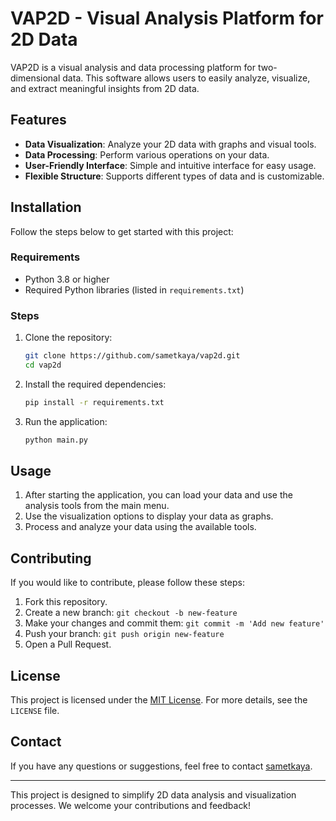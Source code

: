 # VAP2D - Visual Analysis Platform for 2D Data

VAP2D is a visual analysis and data processing platform for two-dimensional data. This software allows users to easily analyze, visualize, and extract meaningful insights from 2D data.

## Features

- **Data Visualization**: Analyze your 2D data with graphs and visual tools.
- **Data Processing**: Perform various operations on your data.
- **User-Friendly Interface**: Simple and intuitive interface for easy usage.
- **Flexible Structure**: Supports different types of data and is customizable.

## Installation

Follow the steps below to get started with this project:

### Requirements

- Python 3.8 or higher
- Required Python libraries (listed in `requirements.txt`)

### Steps

1. Clone the repository:

   ```bash
   git clone https://github.com/sametkaya/vap2d.git
   cd vap2d
   ```

2. Install the required dependencies:

   ```bash
   pip install -r requirements.txt
   ```

3. Run the application:

   ```bash
   python main.py
   ```

## Usage

1. After starting the application, you can load your data and use the analysis tools from the main menu.
2. Use the visualization options to display your data as graphs.
3. Process and analyze your data using the available tools.

## Contributing

If you would like to contribute, please follow these steps:

1. Fork this repository.
2. Create a new branch: `git checkout -b new-feature`
3. Make your changes and commit them: `git commit -m 'Add new feature'`
4. Push your branch: `git push origin new-feature`
5. Open a Pull Request.

## License

This project is licensed under the [MIT License](LICENSE). For more details, see the `LICENSE` file.

## Contact

If you have any questions or suggestions, feel free to contact [sametkaya](https://github.com/sametkaya).

---

This project is designed to simplify 2D data analysis and visualization processes. We welcome your contributions and feedback!
